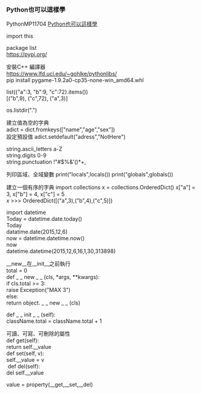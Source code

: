 ### Python也可以這樣學

PythonMP11704  [Python也可以這樣學](http://www.drmaster.com.tw/Bookinfo.asp?BookID=MP11704)

import this  

package list  
https://pypi.org/  

安裝C++ 編譯器  
https://www.lfd.uci.edu/~gohlke/pythonlibs/  
pip install pygame-1.9.2a0-cp35-none-win_amd64.whl  

list({"a":3, "b":9, "c":72}.items())  
[("b",9), ("c",72), ("a",3)]

os.listdir(".")

建立值為空的字典  
adict = dict.fromkeys(["name","age","sex"])  
設定預設值
adict.setdefault("adress","NotHere")

string.ascii_letters  a-Z  
string.digits  0-9  
string.punctuation  !"#$%&\'()*+,  

列印區域、全域變數
print("locals",locals())
print("globals",globals())

建立一個有序的字典
import collections
x = collections.OrderedDict()
x["a"] = 3, x["b"] = 4, x["c"] = 5  
x >>> OrderedDict([("a",3),("b",4),("c",5)])

import datetime  
Today = datetime.date.today()  
Today  
datatime.date(2015,12,6)  
now = datetime.datetime.now()  
now  
datetime.datetime(2015,12,6,16,1,30,313898)  

__new__在__init__之前執行  
total =  0  
def _ _ new _ _ (cls, *args, **kwargs):  
  if cls.total >= 3:  
    raise Exception("MAX 3")  
  else:  
    return object. _ _ new _ _ (cls)  
        
def _ _ init _ _ (self):  
  className.total = className.total + 1  
  
可讀、可寫、可刪除的屬性  
def get(self):  
return self.__value  
def set(self, v):  
self.__value = v  
&nbsp;def del(self):  
del self.__value
  
value = property(__get,__set,__del)





